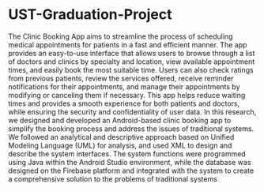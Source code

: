 # UST-Graduation-Project
The Clinic Booking App aims to streamline the process of scheduling medical appointments for patients in a fast and efficient manner. The app provides an easy-to-use interface that allows users to browse through a list of doctors and clinics by specialty and location, view available appointment times, and easily book the most suitable time. Users can also check ratings from previous patients, review the services offered, receive reminder notifications for their appointments, and manage their appointments by modifying or canceling them if necessary. This app helps reduce waiting times and provides a smooth experience for both patients and doctors, while ensuring the security and confidentiality of user data. In this research, we designed and developed an Android-based clinic booking app to simplify the booking process and address the issues of traditional systems. We followed an analytical and descriptive approach based on Unified Modeling Language (UML) for analysis, and used XML to design and describe the system interfaces. The system functions were programmed using Java within the Android Studio environment, while the database was designed on the Firebase platform and integrated with the system to create a comprehensive solution to the problems of traditional systems
